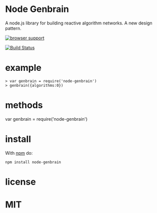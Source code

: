 # Node Genbrain

A node.js library for building reactive algorithm networks. A new design pattern.


[![browser support](http://ci.testling.com/rauljordan/zeta.js.png)](http://ci.testling.com/rauljordan/zeta.js)

[![Build Status](https://travis-ci.org/rauljordan/zeta.js.svg?branch=master)](https://travis-ci.org/rauljordan/zeta.js)

# example

```
> var genbrain = require('node-genbrain')
> genbrain({algorithms:0})
```



# methods

var genbrain = require('node-genbrain')


# install

With [npm](http://npmjs.org) do:

```
npm install node-genbrain
```


# license

MIT
===
